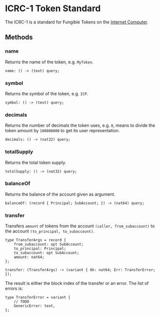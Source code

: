 # ICRC-1 Token Standard

The ICRC-1 is a standard for Fungible Tokens on the [Internet Computer](https://internetcomputer.org).

## Methods

### name

Returns the name of the token, e.g. `MyToken`.

```
name: () -> (text) query;
```

### symbol

Returns the symbol of the token, e.g. `ICP`.

```
symbol: () -> (text) query;
```

### decimals

Returns the number of decimals the token uses, e.g. `8`, means to divide the token amount by `100000000` to get its user representation.

```
decimals: () -> (nat32) query;
```

### totalSupply

Returns the total token supply.

```
totalSupply: () -> (nat32) query;
```

### balanceOf

Returns the balance of the account given as argument.

```
balanceOf: (record { Principal; SubAccount; }) -> (nat64) query;
```

### transfer

Transfers `amount` of tokens from the account `(caller, from_subaccount)` to the account `(to_principal, to_subaccount)`.

```
type TransferArgs = record {
    from_subaccount: opt SubAccount;
    to_principal: Principal;
    to_subaccount: opt SubAccount;
    amount: nat64;
};

transfer: (TransferArgs) -> (variant { Ok: nat64; Err: TransferError; });
```

The result is either the block index of the transfer or an error. The list of errors is:

```
type TransferError = variant {
    // TODO
    GenericError: text,
};
```
